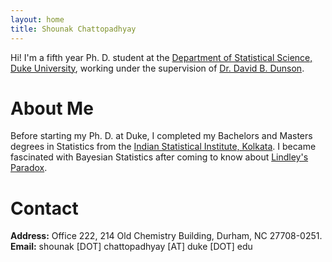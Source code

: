 ```yaml
---
layout: home
title: Shounak Chattopadhyay
---
```


Hi! I'm a fifth year Ph. D. student at the [Department of Statistical Science, Duke University](https://stat.duke.edu/), working under the supervision of [Dr. David B. Dunson](https://scholars.duke.edu/person/dunson).

# About Me

Before starting my Ph. D. at Duke, I completed my Bachelors and Masters degrees in Statistics from the [Indian Statistical Institute, Kolkata](www.isical.ac.in). I became fascinated with Bayesian Statistics after coming to know about [Lindley's Paradox](https://en.wikipedia.org/wiki/Lindley%27s_paradox). 

# Contact

**Address:** Office 222, 214 Old Chemistry Building, Durham, NC 27708-0251.<br />
**Email:** shounak [DOT] chattopadhyay [AT] duke [DOT] edu

